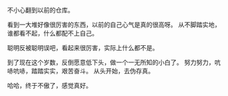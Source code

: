 不小心翻到以前的仓库。

看到一大堆好像很厉害的东西，以前的自己心气是真的很高呀。
从不脚踏实地，谁都看不起，什么都配不上自己。

聪明反被聪明误吧，看起来很厉害，实际上什么都不是。

到了现在这个岁数，反倒愿意低下头，做一个一无所知的小白了。
努力努力，吭哧吭哧，踏踏实实，艰苦奋斗。
从头开始，去伪存真。

哈哈，终于不傲了，感觉真好。
